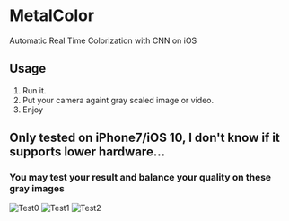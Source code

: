 # MetalColor
Automatic Real Time Colorization with CNN on iOS
## Usage
1. Run it.
2. Put your camera againt gray scaled image or video.
3. Enjoy
## Only tested on iPhone7/iOS 10, I don't know if it supports lower hardware...

### You may test your result and balance your quality on these gray images
![Test0](https://github.com/lingoer/MetalColor/raw/master/test3.jpg)
![Test1](https://github.com/lingoer/MetalColor/raw/master/test2.jpeg)
![Test2](https://github.com/lingoer/MetalColor/raw/master/test1.jpg)
